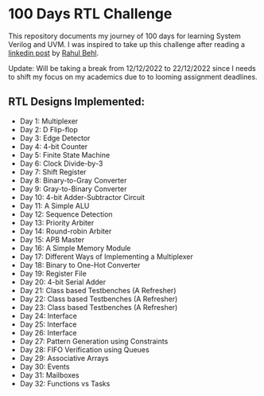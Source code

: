# 100 Days RTL Challenge

This repository documents my journey of 100 days for learning System Verilog and UVM. I was inspired to take up this challenge after reading a [linkedin post](https://www.linkedin.com/posts/raulbehl_100daysofrtl-100daysofrtl-verilog-activity-6941643220841828352-oBlD/?utm_source=linkedin_share&utm_medium=member_desktop_web) by [Rahul Behl](https://github.com/raulbehl/100DaysOfRTL).

Update: Will be taking a break from 12/12/2022 to 22/12/2022 since I needs to shift my focus on my academics due to to looming assignment deadlines.

## RTL Designs Implemented:
* Day 1: Multiplexer
* Day 2: D Flip-flop
* Day 3: Edge Detector
* Day 4: 4-bit Counter
* Day 5: Finite State Machine
* Day 6: Clock Divide-by-3
* Day 7: Shift Register
* Day 8: Binary-to-Gray Converter
* Day 9: Gray-to-Binary Converter
* Day 10: 4-bit Adder-Subtractor Circuit
* Day 11: A Simple ALU
* Day 12: Sequence Detection
* Day 13: Priority Arbiter
* Day 14: Round-robin Arbiter
* Day 15: APB Master
* Day 16: A Simple Memory Module
* Day 17: Different Ways of Implementing a Multiplexer
* Day 18: Binary to One-Hot Converter 
* Day 19: Register File
* Day 20: 4-bit Serial Adder
* Day 21: Class based Testbenches (A Refresher)
* Day 22: Class based Testbenches (A Refresher)
* Day 23: Class based Testbenches (A Refresher)
* Day 24: Interface
* Day 25: Interface
* Day 26: Interface
* Day 27: Pattern Generation using Constraints
* Day 28: FIFO Verification using Queues
* Day 29: Associative Arrays
* Day 30: Events
* Day 31: Mailboxes
* Day 32: Functions vs Tasks



